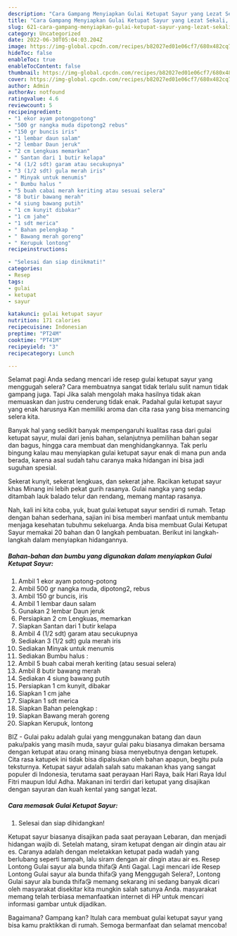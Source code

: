 ```yaml
---
description: "Cara Gampang Menyiapkan Gulai Ketupat Sayur yang Lezat Sekali, Buat Buka Puasa}"
title: "Cara Gampang Menyiapkan Gulai Ketupat Sayur yang Lezat Sekali, Buat Buka Puasa}"
slug: 621-cara-gampang-menyiapkan-gulai-ketupat-sayur-yang-lezat-sekali-buat-buka-puasa
category: Uncategorized
date: 2022-06-30T05:04:03.204Z
image: https://img-global.cpcdn.com/recipes/b82027ed01e06cf7/680x482cq70/gulai-ketupat-sayur-foto-resep-utama.jpg
hideToc: false
enableToc: true
enableTocContent: false
thumbnail: https://img-global.cpcdn.com/recipes/b82027ed01e06cf7/680x482cq70/gulai-ketupat-sayur-foto-resep-utama.jpg
cover: https://img-global.cpcdn.com/recipes/b82027ed01e06cf7/680x482cq70/gulai-ketupat-sayur-foto-resep-utama.jpg
author: Admin
authorAv: notfound
ratingvalue: 4.6
reviewcount: 5
recipeingredient:
- "1 ekor ayam potongpotong"
- "500 gr nangka muda dipotong2 rebus"
- "150 gr buncis iris"
- "1 lembar daun salam"
- "2 lembar Daun jeruk"
- "2 cm Lengkuas memarkan"
- " Santan dari 1 butir kelapa"
- "4 (1/2 sdt) garam atau secukupnya"
- "3 (1/2 sdt) gula merah iris"
- " Minyak untuk menumis"
- " Bumbu halus "
- "5 buah cabai merah keriting atau sesuai selera"
- "8 butir bawang merah"
- "4 siung bawang putih"
- "1 cm kunyit dibakar"
- "1 cm jahe"
- "1 sdt merica"
- " Bahan pelengkap "
- " Bawang merah goreng"
- " Kerupuk lontong"
recipeinstructions:

- "Selesai dan siap dinikmati!"
categories:
- Resep
tags:
- gulai
- ketupat
- sayur

katakunci: gulai ketupat sayur 
nutrition: 171 calories
recipecuisine: Indonesian
preptime: "PT24M"
cooktime: "PT41M"
recipeyield: "3"
recipecategory: Lunch

---
```



Selamat pagi Anda sedang mencari ide resep gulai ketupat sayur yang menggugah selera? Cara membuatnya sangat tidak terlalu sulit namun tidak gampang juga. Tapi Jika salah mengolah maka hasilnya tidak akan memuaskan dan justru cenderung tidak enak. Padahal gulai ketupat sayur yang enak harusnya Kan memiliki aroma dan cita rasa yang bisa memancing selera kita.


Banyak hal yang sedikit banyak mempengaruhi kualitas rasa dari gulai ketupat sayur, mulai dari jenis bahan, selanjutnya pemilihan bahan segar dan bagus, hingga cara membuat dan menghidangkannya. Tak perlu bingung kalau mau menyiapkan gulai ketupat sayur enak di mana pun anda berada, karena asal sudah tahu caranya maka hidangan ini bisa jadi suguhan spesial.

Sekerat kunyit, sekerat lengkuas, dan sekerat jahe. Racikan ketupat sayur khas Minang ini lebih pekat gurih rasanya. Gulai nangka yang sedap ditambah lauk balado telur dan rendang, memang mantap rasanya.


Nah, kali ini kita coba, yuk, buat gulai ketupat sayur sendiri di rumah. Tetap dengan bahan sederhana, sajian ini bisa memberi manfaat untuk membantu menjaga kesehatan tubuhmu sekeluarga. Anda bisa membuat Gulai Ketupat Sayur memakai 20 bahan dan 0 langkah pembuatan. Berikut ini langkah-langkah dalam menyiapkan hidangannya.

<!--inarticleads1-->

##### Bahan-bahan dan bumbu yang digunakan dalam menyiapkan Gulai Ketupat Sayur:

1. Ambil 1 ekor ayam potong-potong
1. Ambil 500 gr nangka muda, dipotong2, rebus
1. Ambil 150 gr buncis, iris
1. Ambil 1 lembar daun salam
1. Gunakan 2 lembar Daun jeruk
1. Persiapkan 2 cm Lengkuas, memarkan
1. Siapkan  Santan dari 1 butir kelapa
1. Ambil 4 (1/2 sdt) garam atau secukupnya
1. Sediakan 3 (1/2 sdt) gula merah iris
1. Sediakan  Minyak untuk menumis
1. Sediakan  Bumbu halus :
1. Ambil 5 buah cabai merah keriting (atau sesuai selera)
1. Ambil 8 butir bawang merah
1. Sediakan 4 siung bawang putih
1. Persiapkan 1 cm kunyit, dibakar
1. Siapkan 1 cm jahe
1. Siapkan 1 sdt merica
1. Siapkan  Bahan pelengkap :
1. Siapkan  Bawang merah goreng
1. Siapkan  Kerupuk, lontong


BIZ - Gulai paku adalah gulai yang menggunakan batang dan daun paku/pakis yang masih muda, sayur gulai paku biasanya dimakan bersama dengan ketupat atau orang minang biasa menyebutnya dengan ketupek. Cita rasa katupek ini tidak bisa dipalsukan oleh bahan apapun, begitu pula teksturnya. Ketupat sayur adalah salah satu makanan khas yang sangat populer di Indonesia, terutama saat perayaan Hari Raya, baik Hari Raya Idul Fitri maupun Idul Adha. Makanan ini terdiri dari ketupat yang disajikan dengan sayuran dan kuah kental yang sangat lezat. 

<!--inarticleads2-->

##### Cara memasak Gulai Ketupat Sayur:


1. Selesai dan siap dihidangkan!

Ketupat sayur biasanya disajikan pada saat perayaan Lebaran, dan menjadi hidangan wajib di. Setelah matang, siram ketupat dengan air dingin atau air es. Caranya adalah dengan meletakkan ketupat pada wadah yang berlubang seperti tampah, lalu siram dengan air dingin atau air es. Resep Lontong Gulai sayur ala bunda thifa😘 Anti Gagal. Lagi mencari ide Resep Lontong Gulai sayur ala bunda thifa😘 yang Menggugah Selera?, Lontong Gulai sayur ala bunda thifa😘 memang sekarang ini sedang banyak dicari oleh masyarakat disekitar kita mungkin salah satunya Anda. masyarakat memang telah terbiasa memanfaatkan internet di HP untuk mencari informasi gambar untuk dijadikan. 

Bagaimana? Gampang kan? Itulah cara membuat gulai ketupat sayur yang bisa kamu praktikkan di rumah. Semoga bermanfaat dan selamat mencoba!
